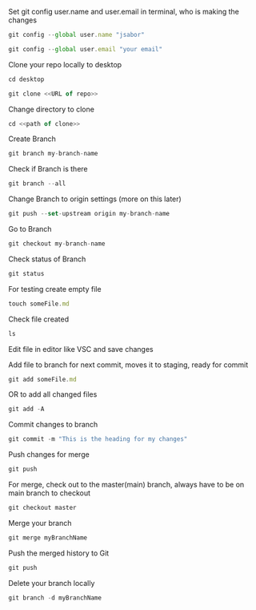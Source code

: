 Set git config user.name and user.email in terminal, who is making the changes
```javascript
git config --global user.name "jsabor"
```
```javascript
git config --global user.email "your email"
```
Clone your repo locally to desktop
```javascript
cd desktop
```
```javascript
git clone <<URL of repo>>
```
Change directory to clone
```javascript
cd <<path of clone>>
```
Create Branch
```javascript
git branch my-branch-name
```
Check if Branch is there
```javascript
git branch --all
```
Change Branch to origin settings (more on this later)
```javascript
git push --set-upstream origin my-branch-name
```
Go to Branch
```javascript
git checkout my-branch-name
```
Check status of Branch
```javascript
git status
```
For testing create empty file
```javascript
touch someFile.md
```
Check file created
```javascript
ls
```
Edit file in editor like VSC and save changes

Add file to branch for next commit, moves it to staging, ready for commit
```javascript
git add someFile.md
```
OR to add all changed files
```javascript
git add -A
```
Commit changes to branch
```javascript
git commit -m "This is the heading for my changes"
```
Push changes for merge
```javascript
git push
```
For merge, check out to the master(main) branch, always have to be on main branch to checkout
```javascript
git checkout master
```
Merge your branch
```javascript
git merge myBranchName
```
Push the merged history to Git
```javascript
git push
```
Delete your branch locally 
```javascript
git branch -d myBranchName
```
